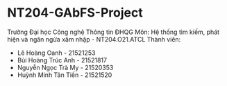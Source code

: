 # NT204-GAbFS-Project
Trường Đại học Công nghệ Thông tin ĐHQG
Môn: Hệ thống tìm kiếm, phát hiện và ngăn ngừa xâm nhập - NT204.O21.ATCL
Thành viên: 
- Lê Hoàng Oanh - 21521253
- Bùi Hoàng Trúc Anh - 21521817
- Nguyễn Ngọc Trà My - 21520353
- Huỳnh Minh Tân Tiến - 21521520
